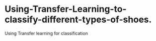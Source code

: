 # Using-Transfer-Learning-to-classify-different-types-of-shoes.
Using Transfer learning for classification
